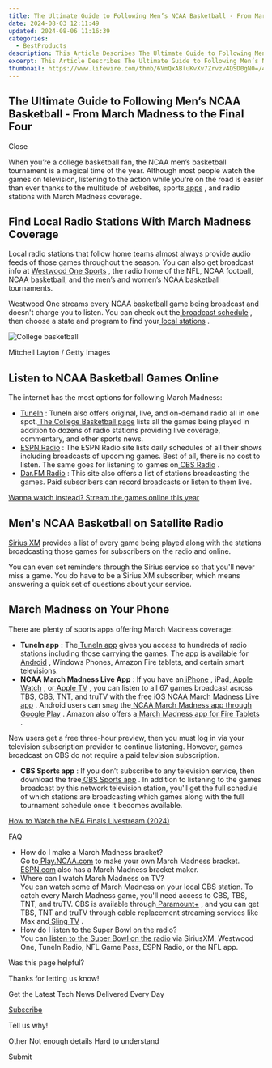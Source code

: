 ```yaml
---
title: The Ultimate Guide to Following Men’s NCAA Basketball - From March Madness to the Final Four
date: 2024-08-03 12:11:49
updated: 2024-08-06 11:16:39
categories:
  - BestProducts
description: This Article Describes The Ultimate Guide to Following Men’s NCAA Basketball - From March Madness to the Final Four
excerpt: This Article Describes The Ultimate Guide to Following Men’s NCAA Basketball - From March Madness to the Final Four
thumbnail: https://www.lifewire.com/thmb/6VmQxABluKvXv7Zrvzv4DSD0gN0=/400x300/filters:no_upscale():max_bytes(150000):strip_icc():format(webp)/villanova-v-oklahoma-543716150-57f51c565f9b586c3545c72a.jpg
---
```


## The Ultimate Guide to Following Men’s NCAA Basketball - From March Madness to the Final Four

Close 

 When you’re a college basketball fan, the NCAA men’s basketball tournament is a magical time of the year. Although most people watch the games on television, listening to the action while you're on the road is easier than ever thanks to the multitude of websites, sports[ apps](https://www.lifewire.com/what-are-apps-1616114) , and radio stations with March Madness coverage.

##  Find Local Radio Stations With March Madness Coverage 

 Local radio stations that follow home teams almost always provide audio feeds of those games throughout the season. You can also get broadcast info at [ Westwood One Sports](http://westwoodonesports.com/) , the radio home of the NFL, NCAA football, NCAA basketball, and the men’s and women’s NCAA basketball tournaments.

 Westwood One streams every NCAA basketball game being broadcast and doesn't charge you to listen. You can check out the[ broadcast schedule](https://westwoodonesports.com/?league-archive=2019-20-ncaa-basketball) , then choose a state and program to find your[ local stations](http://westwoodonesports.com/stations/) .

![College basketball](https://www.lifewire.com/thmb/aR0os8N3vmPp7Md3z-tHRqkphY0=/1500x0/filters:no_upscale():max_bytes(150000):strip_icc():format(webp)/villanova-v-oklahoma-543716150-57f51c565f9b586c3545c72a-65f34c7fcae944688143473ce36844dc.jpg) 

 Mitchell Layton / Getty Images 

##  Listen to NCAA Basketball Games Online 

 The internet has the most options for following March Madness:

* [ TuneIn](https://tunein.com/) : TuneIn also offers original, live, and on-demand radio all in one spot.[ The College Basketball page](https://tunein.com/radio/College-Basketball-c481303/) lists all the games being played in addition to dozens of radio stations providing live coverage, commentary, and other sports news.
* [ ESPN Radio](http://www.espn.com/espnradio/) : The ESPN Radio site lists daily schedules of all their shows including broadcasts of upcoming games. Best of all, there is no cost to listen. The same goes for listening to games on[ CBS Radio](https://cbssportsradio.radio.com/) .
* [ Dar.FM Radio](http://www.dar.fm/top%5Ftalk.php?user%5Fsearch=NCAA&sub=2&search%5Fterm%5Ftop=Sports) : This site also offers a list of stations broadcasting the games. Paid subscribers can record broadcasts or listen to them live.

[  Wanna watch instead? Stream the games online this year ](https://www.lifewire.com/how-to-watch-march-madness-online-4587764) 

##  Men's NCAA Basketball on Satellite Radio 

[ Sirius XM](https://www.siriusxm.com/channels/siriusxm-college-sports-radio) provides a list of every game being played along with the stations broadcasting those games for subscribers on the radio and online.

 You can even set reminders through the Sirius service so that you'll never miss a game. You do have to be a Sirius XM subscriber, which means answering a quick set of questions about your service.

##  March Madness on Your Phone 

 There are plenty of sports apps offering March Madness coverage:

* **TuneIn app** : The[ TuneIn app](https://tunein.com/get-tunein/) gives you access to hundreds of radio stations including those carrying the games. The app is available for[ Android](https://www.lifewire.com/what-is-google-android-1616887) , Windows Phones, Amazon Fire tablets, and certain smart televisions.
* **NCAA March Madness Live App** : If you have an[ iPhone](https://www.lifewire.com/pick-best-iphone-for-you-1999293) , iPad,[ Apple Watch](https://www.lifewire.com/apple-watch-models-4175232) , or[ Apple TV](https://www.lifewire.com/what-is-apple-tv-1994193) , you can listen to all 67 games broadcast across TBS, CBS, TNT, and truTV with the free[ iOS NCAA March Madness Live app](https://apps.apple.com/app/ncaa-march-madness-live-mens-college-basketball/id423246594) . Android users can snag the[ NCAA March Madness app through Google Play](https://play.google.com/store/apps/details?id=com.ncaa.mmlive.app) . Amazon also offers a[ March Madness app for Fire Tablets](https://www.amazon.com/Turner-Sports-Interactive-Inc-Madness/dp/B00IRN4K2Q?tag=lifewire-onsite-prod-20&ascsubtag=2844527%7Cn8af8ce4e4e98444395054c3c64676a3708%7C) .

 New users get a free three-hour preview, then you must log in via your television subscription provider to continue listening. However, games broadcast on CBS do not require a paid television subscription.

* **CBS Sports app** : If you don’t subscribe to any television service, then download the free[ CBS Sports app](https://play.google.com/store/apps/details?id=com.handmark.sportcaster) . In addition to listening to the games broadcast by this network television station, you'll get the full schedule of which stations are broadcasting which games along with the full tournament schedule once it becomes available.

[  How to Watch the NBA Finals Livestream (2024) ](https://www.lifewire.com/live-stream-the-nba-finals-4588537) 

 FAQ

* How do I make a March Madness bracket?  
 Go to[ Play.NCAA.com](https://play.ncaa.com/) to make your own March Madness bracket.[ ESPN.com](https://fantasy.espn.com/tournament-challenge-bracket/) also has a March Madness bracket maker.
* Where can I watch March Madness on TV?  
 You can watch some of March Madness on your local CBS station. To catch every March Madness game, you'll need access to CBS, TBS, TNT, and truTV. CBS is available through[ Paramount+](https://www.lifewire.com/cbs-all-access-4155838) , and you can get TBS, TNT and truTV through cable replacement streaming services like Max and[ Sling TV](https://www.lifewire.com/sling-tv-4154536) .
* How do I listen to the Super Bowl on the radio?  
 You can[ listen to the Super Bowl on the radio](https://www.lifewire.com/listening-to-super-bowl-on-radio-2843103) via SiriusXM, Westwood One, TuneIn Radio, NFL Game Pass, ESPN Radio, or the NFL app.

Was this page helpful?

Thanks for letting us know!

 Get the Latest Tech News Delivered Every Day

[ Subscribe ](https://www.lifewire.com/#) 

Tell us why!

 Other  Not enough details  Hard to understand 

 Submit 

<ins class="adsbygoogle"
     style="display:block"
     data-ad-format="autorelaxed"
     data-ad-client="ca-pub-7571918770474297"
     data-ad-slot="1223367746"></ins>



<ins class="adsbygoogle"
     style="display:block"
     data-ad-client="ca-pub-7571918770474297"
     data-ad-slot="8358498916"
     data-ad-format="auto"
     data-full-width-responsive="true"></ins>
